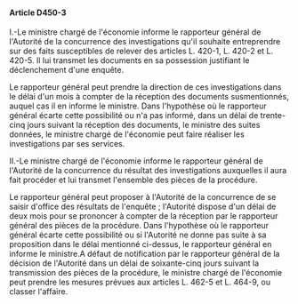 #### Article D450-3

I.-Le ministre chargé de l'économie informe le rapporteur général de l'Autorité de la concurrence des investigations qu'il souhaite entreprendre sur des faits susceptibles de relever des articles L. 420-1, L. 420-2 et L. 420-5. Il lui transmet les documents en sa possession justifiant le déclenchement d'une enquête.

Le rapporteur général peut prendre la direction de ces investigations dans le délai d'un mois à compter de la réception des documents susmentionnés, auquel cas il en informe le ministre. Dans l'hypothèse où le rapporteur général écarte cette possibilité ou n'a pas informé, dans un délai de trente-cinq jours suivant la réception des documents, le ministre des suites données, le ministre chargé de l'économie peut faire réaliser les investigations par ses services.

II.-Le ministre chargé de l'économie informe le rapporteur général de l'Autorité de la concurrence du résultat des investigations auxquelles il aura fait procéder et lui transmet l'ensemble des pièces de la procédure.

Le rapporteur général peut proposer à l'Autorité de la concurrence de se saisir d'office des résultats de l'enquête ; l'Autorité dispose d'un délai de deux mois pour se prononcer à compter de la réception par le rapporteur général des pièces de la procédure. Dans l'hypothèse où le rapporteur général écarte cette possibilité ou si l'Autorité ne donne pas suite à sa proposition dans le délai mentionné ci-dessus, le rapporteur général en informe le ministre.A défaut de notification par le rapporteur général de la décision de l'Autorité dans un délai de soixante-cinq jours suivant la transmission des pièces de la procédure, le ministre chargé de l'économie peut prendre les mesures prévues aux articles L. 462-5 et L. 464-9, ou classer l'affaire.

